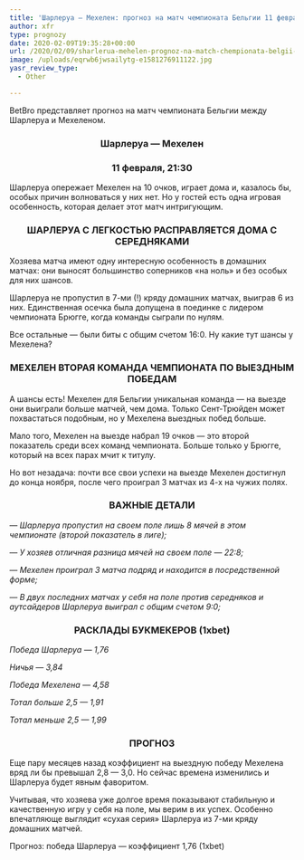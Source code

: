```yaml
---
title: 'Шарлеруа — Мехелен: прогноз на матч чемпионата Бельгии 11 февраля'
author: xfr
type: prognozy
date: 2020-02-09T19:35:28+00:00
url: /2020/02/09/sharlerua-mehelen-prognoz-na-match-chempionata-belgii-11-fevralya/
image: /uploads/eqrwb6jwsailytg-e1581276911122.jpg
yasr_review_type:
  - Other

---
```

BetBro представляет прогноз на матч чемпионата Бельгии между Шарлеруа и Мехеленом.

<h3 style="text-align: center;">
  Шарлеруа &#8212; Мехелен
</h3>

<h3 style="text-align: center;">
  11 февраля, 21:30
</h3>

Шарлеруа опережает Мехелен на 10 очков, играет дома и, казалось бы, особых причин волноваться у них нет. Но у гостей есть одна игровая особенность, которая делает этот матч интригующим.

<h3 style="text-align: center;">
  ШАРЛЕРУА С ЛЕГКОСТЬЮ РАСПРАВЛЯЕТСЯ ДОМА С СЕРЕДНЯКАМИ
</h3>

Хозяева матча имеют одну интересную особенность в домашних матчах: они выносят большинство соперников &#171;на ноль&#187; и без особых для них шансов.

Шарлеруа не пропустил в 7-ми (!) кряду домашних матчах, выиграв 6 из них. Единственная осечка была допущена в поединке с лидером чемпионата Брюгге, когда команды сыграли по нулям.

Все остальные &#8212; были биты с общим счетом 16:0. Ну какие тут шансы у Мехелена?

<h3 style="text-align: center;">
  <strong>МЕХЕЛЕН ВТОРАЯ КОМАНДА ЧЕМПИОНАТА ПО ВЫЕЗДНЫМ ПОБЕДАМ</strong>
</h3>

А шансы есть! Мехелен для Бельгии уникальная команда &#8212; на выезде они выиграли больше матчей, чем дома. Только Сент-Трюйден может похвастаться подобным, но у Мехелена выездных побед больше.

Мало того, Мехелен на выезде набрал 19 очков &#8212; это второй показатель среди всех команд чемпионата. Больше только у Брюгге, который на всех парах мчит к титулу.

Но вот незадача: почти все свои успехи на выезде Мехелен достигнул до конца ноября, после чего проиграл 3 матчах из 4-х на чужих полях.

<h3 style="text-align: center;">
  <strong>ВАЖНЫЕ ДЕТАЛИ</strong>
</h3>

_&#8212; Шарлеруа пропустил на своем поле лишь 8 мячей в этом чемпионате (второй показатель в лиге);_

_&#8212; У хозяев отличная разница мячей на своем поле &#8212; 22:8;_

_&#8212; Мехелен проиграл 3 матча подряд и находится в посредственной форме;_

_&#8212; В двух последних матчах у себя на поле против середняков и аутсайдеров Шарлеруа выиграл с общим счетом 9:0;_

<h3 style="text-align: center;">
  РАСКЛАДЫ БУКМЕКЕРОВ (1xbet)
</h3>

_Победа Шарлеруа — 1,76_

_Ничья — 3,84_

_Победа Мехелена — 4,58_

_Тотал больше 2,5 — 1,91_

_Тотал меньше 2,5 — 1,99_

<h3 style="text-align: center;">
  <strong>ПРОГНОЗ</strong>
</h3>

Еще пару месяцев назад коэффициент на выездную победу Мехелена вряд ли бы превышал 2,8 &#8212; 3,0. Но сейчас времена изменились и Шарлеруа будет явным фаворитом.

Учитывая, что хозяева уже долгое время показывают стабильную и качественную игру у себя на поле, мы верим в их успех. Особенно впечатляюще выглядит &#171;сухая серия&#187; Шарлеруа из 7-ми кряду домашних матчей.

Прогноз: победа Шарлеруа &#8212; коэффициент 1,76 (1xbet)